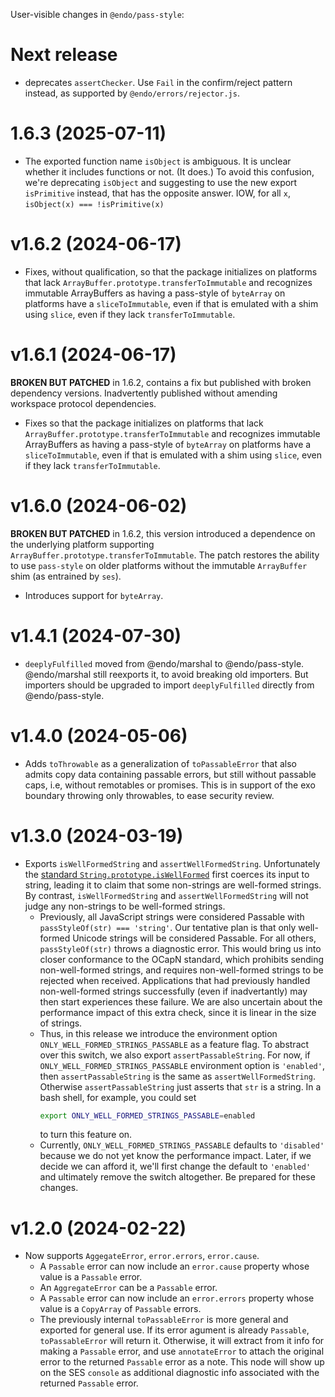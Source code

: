 User-visible changes in `@endo/pass-style`:

# Next release

- deprecates `assertChecker`. Use `Fail` in the confirm/reject pattern instead, as supported by `@endo/errors/rejector.js`.

# 1.6.3 (2025-07-11)

- The exported function name `isObject` is ambiguous. It is unclear whether it
  includes functions or not. (It does.) To avoid this confusion, we're
  deprecating `isObject` and suggesting to use the new export `isPrimitive`
  instead, that has the opposite answer. IOW, for all `x`, `isObject(x) ===
  !isPrimitive(x)`

# v1.6.2 (2024-06-17)

- Fixes, without qualification, so that the package initializes on platforms
  that lack `ArrayBuffer.prototype.transferToImmutable` and recognizes
  immutable ArrayBuffers as having a pass-style of `byteArray` on platforms
  have a `sliceToImmutable`, even if that is emulated with a shim using
  `slice`, even if they lack `transferToImmutable`.

# v1.6.1 (2024-06-17)

**BROKEN BUT PATCHED** in 1.6.2, contains a fix but published with broken
dependency versions.
Inadvertently published without amending workspace protocol dependencies.

- Fixes so that the package initializes on platforms that lack
  `ArrayBuffer.prototype.transferToImmutable` and recognizes immutable
  ArrayBuffers as having a pass-style of `byteArray` on platforms have a
  `sliceToImmutable`, even if that is emulated with a shim using `slice`, even
  if they lack `transferToImmutable`.

# v1.6.0 (2024-06-02)

**BROKEN BUT PATCHED** in 1.6.2, this version introduced a dependence on the
underlying platform supporting `ArrayBuffer.prototype.transferToImmutable`.
The patch restores the ability to use `pass-style` on older platforms without
the immutable `ArrayBuffer` shim (as entrained by `ses`).

- Introduces support for `byteArray`.

# v1.4.1 (2024-07-30)

- `deeplyFulfilled` moved from @endo/marshal to @endo/pass-style. @endo/marshal still reexports it, to avoid breaking old importers. But importers should be upgraded to import `deeplyFulfilled` directly from @endo/pass-style.

# v1.4.0 (2024-05-06)

- Adds `toThrowable` as a generalization of `toPassableError` that also admits copy data containing passable errors, but still without passable caps, i.e, without remotables or promises. This is in support of the exo boundary throwing only throwables, to ease security review.

# v1.3.0 (2024-03-19)

- Exports `isWellFormedString` and `assertWellFormedString`. Unfortunately the [standard `String.prototype.isWellFormed`](https://tc39.es/proposal-is-usv-string/) first coerces its input to string, leading it to claim that some non-strings are well-formed strings. By contrast, `isWellFormedString` and `assertWellFormedString` will not judge any non-strings to be well-formed strings.
  - Previously, all JavaScript strings were considered Passable with `passStyleOf(str) === 'string'`. Our tentative plan is that only well-formed Unicode strings will be considered Passable. For all others, `passStyleOf(str)` throws a diagnostic error. This would bring us into closer conformance to the OCapN standard, which prohibits sending non-well-formed strings, and requires non-well-formed strings to be rejected when received. Applications that had previously handled non-well-formed strings successfully (even if inadvertantly) may then start experiences these failure. We are also uncertain about the performance impact of this extra check, since it is linear in the size of strings.
  - Thus, in this release we introduce the environment option `ONLY_WELL_FORMED_STRINGS_PASSABLE` as a feature flag. To abstract over this switch, we also export `assertPassableString`. For now, if `ONLY_WELL_FORMED_STRINGS_PASSABLE` environment option is `'enabled'`, then `assertPassableString` is the same as `assertWellFormedString`. Otherwise `assertPassableString` just asserts that `str` is a string. In a bash shell, for example, you could set
      ```sh
      export ONLY_WELL_FORMED_STRINGS_PASSABLE=enabled
      ```
      to turn this feature on.
  - Currently, `ONLY_WELL_FORMED_STRINGS_PASSABLE` defaults to `'disabled'` because we do not yet know the performance impact. Later, if we decide we can afford it, we'll first change the default to `'enabled'` and ultimately remove the switch altogether. Be prepared for these changes.

# v1.2.0 (2024-02-22)

- Now supports `AggegateError`, `error.errors`, `error.cause`.
  - A `Passable` error can now include an `error.cause` property whose
    value is a `Passable` error.
  - An `AggregateError` can be a `Passable` error.
  - A `Passable` error can now include an `error.errors` property whose
    value is a `CopyArray` of `Passable` errors.
  - The previously internal `toPassableError` is more general and exported
    for general use. If its error agument is already `Passable`,
    `toPassableError` will return it. Otherwise, it will extract from it
    info for making a `Passable` error, and use `annotateError` to attach
    the original error to the returned `Passable` error as a note. This
    node will show up on the SES `console` as additional diagnostic info
    associated with the returned `Passable` error.

